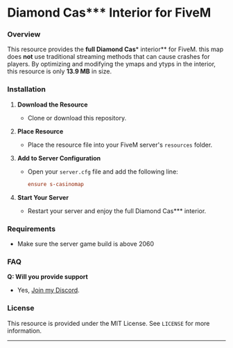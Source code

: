 # Diamond Cas*** Interior for FiveM

### Overview
This resource provides the **full Diamond Cas*** interior** for FiveM. this map does **not** use traditional streaming methods that can cause crashes for players. By optimizing and modifying the ymaps and ytyps in the interior, this resource is only **13.9 MB** in size.

### Installation
1. **Download the Resource**
   - Clone or download this repository.

2. **Place Resource**
   - Place the resource file into your FiveM server's `resources` folder.

3. **Add to Server Configuration**
   - Open your `server.cfg` file and add the following line:
     ```cfg
     ensure s-casinomap
     ```

4. **Start Your Server**
   - Restart your server and enjoy the full Diamond Cas*** interior.

### Requirements
- Make sure the server game build is above 2060

### FAQ
**Q: Will you provide support**
- Yes, [Join my Discord](https://discord.com/invite/DugA2BQXqK).


### License
This resource is provided under the MIT License. See `LICENSE` for more information.

---

